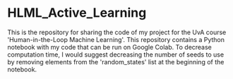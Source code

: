 # HLML_Active_Learning
This is the repository for sharing the code of my project for the UvA course 'Human-in-the-Loop Machine Learning'. This repository contains a Python notebook with my code that can be run on Google Colab. To decrease computation time, I would suggest decreasing the number of seeds to use by removing elements from the 'random_states' list at the beginning of the notebook.
